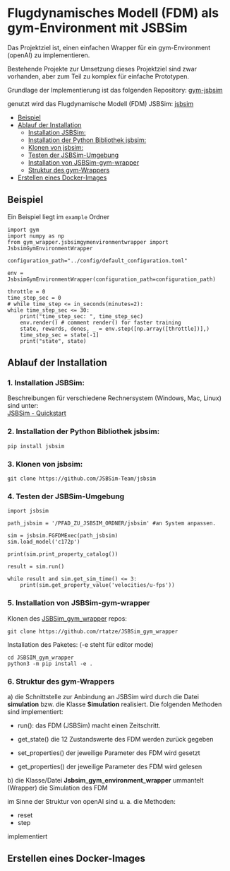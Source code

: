 # Flugdynamisches Modell (FDM) als gym-Environment mit JSBSim

Das Projektziel ist, einen einfachen Wrapper für ein gym-Environment (openAI) zu implementieren.

Bestehende Projekte zur Umsetzung dieses Projektziel sind zwar vorhanden, aber zum Teil zu komplex für einfache Prototypen.

Grundlage der Implementierung ist das folgenden Repository: [gym-jsbsim](https://github.com/Gor-Ren/gym-jsbsim)

genutzt wird das Flugdynamische Modell (FDM) JSBSim: [jsbsim](https://github.com/JSBSim-Team/jsbsim)

<!-- TOC -->

- [Beispiel](#beispiel)
- [Ablauf der Installation](#ablauf-der-installation)
    - [Installation JSBSim:](#installation-jsbsim)
    - [Installation der Python Bibliothek jsbsim:](#installation-der-python-bibliothek-jsbsim)
    - [Klonen von jsbsim:](#klonen-von-jsbsim)
    - [Testen der JSBSim-Umgebung](#testen-der-jsbsim-umgebung)
    - [Installation von JSBSim-gym-wrapper](#installation-von-jsbsim-gym-wrapper)
    - [Struktur des gym-Wrappers](#struktur-des-gym-wrappers)
- [Erstellen eines Docker-Images](#erstellen-eines-docker-images)

<!-- /TOC -->
## Beispiel
Ein Beispiel liegt im `example` Ordner
```
import gym
import numpy as np
from gym_wrapper.jsbsimgymenvironmentwrapper import JsbsimGymEnvironmentWrapper

configuration_path="../config/default_configuration.toml"

env = JsbsimGymEnvironmentWrapper(configuration_path=configuration_path)

throttle = 0
time_step_sec = 0
# while time_step <= in_seconds(minutes=2):
while time_step_sec <= 30:
    print("time_step_sec: ", time_step_sec)
    env.render() # comment render() for faster training
    state, rewards, dones, _ = env.step([np.array([throttle])],)
    time_step_sec = state[-1]
    print("state", state)
```
## Ablauf der Installation
### 1. Installation JSBSim:
Beschreibungen für verschiedene Rechnersystem (Windows, Mac, Linux) sind unter:<br>
   [JSBSim - Quickstart](https://jsbsim-team.github.io/jsbsim-reference-manual/mypages/quickstart-building-the-program/)
   
### 2. Installation der Python Bibliothek jsbsim:

```
pip install jsbsim
```

### 3. Klonen von jsbsim: 
```
git clone https://github.com/JSBSim-Team/jsbsim
```

### 4. Testen der JSBSim-Umgebung
```
import jsbsim

path_jsbsim = '/PFAD_ZU_JSBSIM_ORDNER/jsbsim' #an System anpassen.

sim = jsbsim.FGFDMExec(path_jsbsim)
sim.load_model('c172p')

print(sim.print_property_catalog())

result = sim.run()

while result and sim.get_sim_time() <= 3:
    print(sim.get_property_value('velocities/u-fps'))
```
### 5. Installation von JSBSim-gym-wrapper
Klonen des [JSBSim_gym_wrapper](https://github.com/rtatze/JSBSim_gym_wrapper) repos:

```
git clone https://github.com/rtatze/JSBSim_gym_wrapper
```
Installation des Paketes: (-e steht für editor mode)
```
cd JSBSIM_gym_wrapper
python3 -m pip install -e .
```

### 6. Struktur des gym-Wrappers

a) die Schnittstelle zur Anbindung an JSBSim wird durch die Datei **simulation** bzw. die Klasse **Simulation** realisiert. Die folgenden Methoden sind implementiert:

* run():
das FDM (JSBSim) macht einen Zeitschritt.
  
* get_state()
die 12 Zustandswerte des FDM werden zurück gegeben
  
* set_properties()
der jeweilige Parameter des FDM wird gesetzt
  
* get_properties()
der jeweilige Parameter des FDM wird gelesen
  
b) die Klasse/Datei **Jsbsim_gym_environment_wrapper** ummantelt (Wrapper) die Simulation des FDM

im Sinne der Struktur von openAI sind u. a. die Methoden: 

* reset
* step

implementiert






## Erstellen eines Docker-Images
